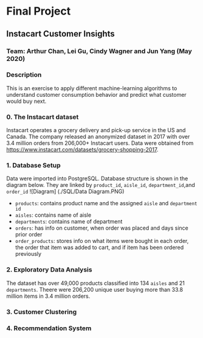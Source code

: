 # Final Project
## Instacart Customer Insights
### Team: Arthur Chan, Lei Gu, Cindy Wagner and Jun Yang (May 2020)

### Description
This is an exercise to apply different machine-learning algorithms to understand customer consumption behavior and predict what customer would buy next.

### 0. The Instacart dataset
Instacart operates a grocery delivery and pick-up service in the US and Canada. The company released an anonymized dataset in 2017 with over 3.4 million orders from 206,000+ Instacart users. Data were obtained from https://www.instacart.com/datasets/grocery-shopping-2017.

### 1. Database Setup
Data were imported into PostgreSQL. Database structure is shown in the diagram below. They are linked by `product_id`, `aisle_id`, `department_id`,and  `order_id`
![Diagram] (./SQL/Data Diagram.PNG)

- `products`: contains product name and the assigned `aisle` and `department id`
- `aisles`: contains name of aisle
- `departments`: contains name of department
- `orders`: has info on customer, when order was placed and days since prior order
- `order_products`: stores info on what items were bought in each order, the order that item was added to cart, and if item has been ordered previously 

### 2. Exploratory Data Analysis
The dataset has over 49,000 products classified into 134 `aisles` and 21 `departments`. 
Theere were 206,200 unique user buying more than 33.8 million items in 3.4 million orders.



### 3. Customer Clustering

### 4. Recommendation System